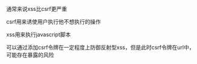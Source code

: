 通常来说xss比csrf更严重



csrf用来诱使用户执行他不想执行的操作

xss用来执行javascript脚本



可以通过添加csrf令牌在一定程度上防御反射型xss，但是此时csrf令牌在url中，可能存在暴露的风险



